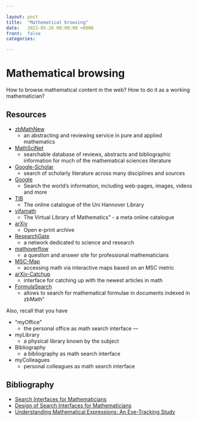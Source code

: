 ```yaml
---

layout: post
title:  "Mathematical browsing"
date:   2022-05-26 00:00:00 +0000
front: 	false
categories: 

---
```


# Mathematical browsing

How to browse mathematical content in the web? How to do it as a working mathematician?

## Resources

- [zbMathNew](www.zbMath.org) 
	- an abstracting and reviewing service in pure and applied mathematics
- [MathSciNet](www.ams.org/mathscinet) 
	- searchable database of reviews, abstracts and bibliographic information for much of the mathematical sciences literature
- [Google-Scholar](www.scholar.google.com)
	- search of scholarly literature across many disciplines and sources
- [Google](www.google.com) 
	- Search the world’s information, including web-pages, images, videos and more
- [TIB](www.tib.uni-hannover.de) 
	- The online catalogue of the Uni Hannover Library 
- [vifamath](vifamath.de) 
	- The Virtual Library of Mathematics” - a meta online catalogue
- [arXiv](www.arxiv.org) 
	- Open e-print archive
- [ResearchGate](www.researchgate.net) 
	- a network dedicated to science and research
- [mathoverflow](www.mathoverflow.net) 
	- a question and answer site for professional mathematicians
- [MSC-Map](www.map.mathweb.org) 
	- accessing math via interactive maps based on an MSC metric
- [arXiv-Catchup](www.arxiv.org/catchup) 
	- interface for catching up with the newest articles in math
- [FormulaSearch](www.zbmath.org/formulae) 
	- allows to search for mathematical formulae in documents indexed in zbMath”

Also, recall that you have
- "myOffice" 
	- the personal office as math search interface —
- myLibrary 
	- a physical library known by the subject
- Bibliography 
	- a bibliography as math search interface
- myColleagues 
	- personal colleagues as math search interface

## Bibliography

- [Search Interfaces for Mathematicians](https://link.springer.com/content/pdf/10.1007/978-3-319-08434-3_12?pdf=chapter%20toc)
- [Design of Search Interfaces for Mathematicians](https://ceur-ws.org/Vol-1186/paper-02.pdf)
- [Understanding Mathematical Expressions: An Eye-Tracking Study](https://cicm-conference.org/2016/ceur-ws/M2.pdf)

